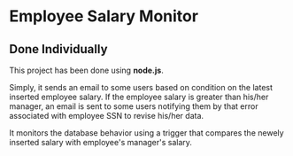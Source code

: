 # Employee Salary Monitor #
## Done Individually ##

This project has been done using **node.js**.

Simply, it sends an email to some users based on condition on the latest inserted employee salary.
If the employee salary is greater than his/her manager, an email is sent to some users notifying them by that error associated with employee SSN to revise his/her data.


It monitors the database behavior using a trigger that compares the newely inserted salary with employee's manager's salary.